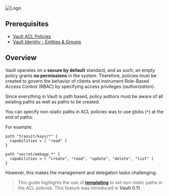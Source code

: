 <img src="https://education-yh.s3-us-west-2.amazonaws.com/Vault_Icon_FullColor.png" alt="Logo"/>

## Prerequisites

* [Vault ACL Policies](https://www.katacoda.com/hashicorp/scenarios/vault-policies)
* [Vault Identity - Entities & Groups](https://www.katacoda.com/hashicorp/scenarios/vault-identity)

## Overview

Vault operates on a **secure by default** standard, and as such, an empty policy grants **no permissions** in the system. Therefore, policies must be created to govern the behavior of clients and instrument Role-Based Access Control (RBAC) by specifying access privileges (_authorization_).

Since everything in Vault is path based, policy authors must be aware of all existing paths as well as paths to be created.  

You can specify non-static paths in ACL policies was to use globs (`*`) at the end of paths.

For example:

```hcl
path "transit/keys/*" {
  capabilities = [ "read" ]
}

path "secret/webapp_*" {
  capabilities = [ "create", "read", "update", "delete", "list" ]
}
```

However, this makes the management and delegation tasks challenging.

> This guide highlights the use of [**templating**](https://www.vaultproject.io/docs/concepts/policies.html#templated-policies) to set _non-static_ paths in the ACL policies.  This feature was introduced in **Vault 0.11**.
